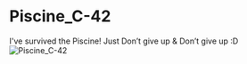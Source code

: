 # Piscine_C-42
I've survived the Piscine! 
Just Don’t give up & Don’t give up :D
![ Piscine_C-42 ](https://nikitadanilov.com/wp-content/uploads/2018/08/Piscine_C-42.png)
